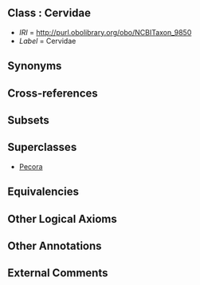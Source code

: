 
## Class : Cervidae

 * *IRI* = http://purl.obolibrary.org/obo/NCBITaxon_9850
 * *Label* = Cervidae

## Synonyms


## Cross-references


## Subsets


## Superclasses

 * [Pecora](../../NCBITaxon/00/NCBITaxon_35500.md)

## Equivalencies


## Other Logical Axioms


## Other Annotations


## External Comments

